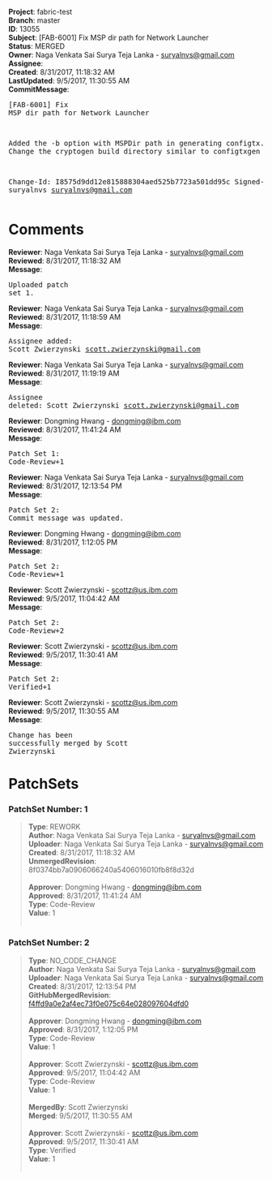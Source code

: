 <strong>Project</strong>: fabric-test<br><strong>Branch</strong>: master<br><strong>ID</strong>: 13055<br><strong>Subject</strong>: [FAB-6001] Fix MSP dir path for Network Launcher<br><strong>Status</strong>: MERGED<br><strong>Owner</strong>: Naga Venkata Sai Surya Teja Lanka - suryalnvs@gmail.com<br><strong>Assignee</strong>:<br><strong>Created</strong>: 8/31/2017, 11:18:32 AM<br><strong>LastUpdated</strong>: 9/5/2017, 11:30:55 AM<br><strong>CommitMessage</strong>:<br><pre>[FAB-6001] Fix MSP dir path for Network Launcher

Added the -b option with MSPDir path in generating configtx.yaml
Change the cryptogen build directory similar to configtxgen


Change-Id: I8575d9dd12e815888304aed525b7723a501dd95c
Signed-off-by: suryalnvs <suryalnvs@gmail.com>
</pre><h1>Comments</h1><strong>Reviewer</strong>: Naga Venkata Sai Surya Teja Lanka - suryalnvs@gmail.com<br><strong>Reviewed</strong>: 8/31/2017, 11:18:32 AM<br><strong>Message</strong>: <pre>Uploaded patch set 1.</pre><strong>Reviewer</strong>: Naga Venkata Sai Surya Teja Lanka - suryalnvs@gmail.com<br><strong>Reviewed</strong>: 8/31/2017, 11:18:59 AM<br><strong>Message</strong>: <pre>Assignee added: Scott Zwierzynski <scott.zwierzynski@gmail.com></pre><strong>Reviewer</strong>: Naga Venkata Sai Surya Teja Lanka - suryalnvs@gmail.com<br><strong>Reviewed</strong>: 8/31/2017, 11:19:19 AM<br><strong>Message</strong>: <pre>Assignee deleted: Scott Zwierzynski <scott.zwierzynski@gmail.com></pre><strong>Reviewer</strong>: Dongming Hwang - dongming@ibm.com<br><strong>Reviewed</strong>: 8/31/2017, 11:41:24 AM<br><strong>Message</strong>: <pre>Patch Set 1: Code-Review+1</pre><strong>Reviewer</strong>: Naga Venkata Sai Surya Teja Lanka - suryalnvs@gmail.com<br><strong>Reviewed</strong>: 8/31/2017, 12:13:54 PM<br><strong>Message</strong>: <pre>Patch Set 2: Commit message was updated.</pre><strong>Reviewer</strong>: Dongming Hwang - dongming@ibm.com<br><strong>Reviewed</strong>: 8/31/2017, 1:12:05 PM<br><strong>Message</strong>: <pre>Patch Set 2: Code-Review+1</pre><strong>Reviewer</strong>: Scott Zwierzynski - scottz@us.ibm.com<br><strong>Reviewed</strong>: 9/5/2017, 11:04:42 AM<br><strong>Message</strong>: <pre>Patch Set 2: Code-Review+2</pre><strong>Reviewer</strong>: Scott Zwierzynski - scottz@us.ibm.com<br><strong>Reviewed</strong>: 9/5/2017, 11:30:41 AM<br><strong>Message</strong>: <pre>Patch Set 2: Verified+1</pre><strong>Reviewer</strong>: Scott Zwierzynski - scottz@us.ibm.com<br><strong>Reviewed</strong>: 9/5/2017, 11:30:55 AM<br><strong>Message</strong>: <pre>Change has been successfully merged by Scott Zwierzynski</pre><h1>PatchSets</h1><h3>PatchSet Number: 1</h3><blockquote><strong>Type</strong>: REWORK<br><strong>Author</strong>: Naga Venkata Sai Surya Teja Lanka - suryalnvs@gmail.com<br><strong>Uploader</strong>: Naga Venkata Sai Surya Teja Lanka - suryalnvs@gmail.com<br><strong>Created</strong>: 8/31/2017, 11:18:32 AM<br><strong>UnmergedRevision</strong>: 8f0374bb7a0906066240a5406016010fb8f8d32d<br><br><strong>Approver</strong>: Dongming Hwang - dongming@ibm.com<br><strong>Approved</strong>: 8/31/2017, 11:41:24 AM<br><strong>Type</strong>: Code-Review<br><strong>Value</strong>: 1<br><br></blockquote><h3>PatchSet Number: 2</h3><blockquote><strong>Type</strong>: NO_CODE_CHANGE<br><strong>Author</strong>: Naga Venkata Sai Surya Teja Lanka - suryalnvs@gmail.com<br><strong>Uploader</strong>: Naga Venkata Sai Surya Teja Lanka - suryalnvs@gmail.com<br><strong>Created</strong>: 8/31/2017, 12:13:54 PM<br><strong>GitHubMergedRevision</strong>: [f4ffd9a0e2af4ec73f0e075c64e028097604dfd0](https://github.com/hyperledger/fabric-test/commit/f4ffd9a0e2af4ec73f0e075c64e028097604dfd0)<br><br><strong>Approver</strong>: Dongming Hwang - dongming@ibm.com<br><strong>Approved</strong>: 8/31/2017, 1:12:05 PM<br><strong>Type</strong>: Code-Review<br><strong>Value</strong>: 1<br><br><strong>Approver</strong>: Scott Zwierzynski - scottz@us.ibm.com<br><strong>Approved</strong>: 9/5/2017, 11:04:42 AM<br><strong>Type</strong>: Code-Review<br><strong>Value</strong>: 1<br><br><strong>MergedBy</strong>: Scott Zwierzynski<br><strong>Merged</strong>: 9/5/2017, 11:30:55 AM<br><br><strong>Approver</strong>: Scott Zwierzynski - scottz@us.ibm.com<br><strong>Approved</strong>: 9/5/2017, 11:30:41 AM<br><strong>Type</strong>: Verified<br><strong>Value</strong>: 1<br><br></blockquote>